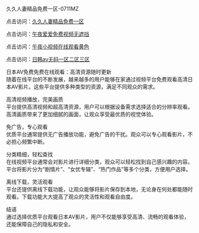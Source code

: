 久久人妻精品免费一区-0711MZ  
 
点击访问：<a href="https://heiliaoxwd5i8.pages.dev">久久人妻精品免费一区</a>  
 
点击访问：<a href="https://heiliaozj3tjd.pages.dev">午夜爱爱免费视频无遮挡</a>  
 
点击访问：<a href="https://heiliaowzu4ur.pages.dev">午夜小视频在线观看黄色</a>  
 
点击访问：<a href="https://heiliaoow5kzm.pages.dev">日韩av无码一区二区三区</a>  
 
日本AV免费免费在线观看：高清资源随时更新  
随着在线平台的不断发展，越来越多的用户能够在家通过视频平台免费观看高清日本AV影片。这些平台提供多种类型的资源，满足不同观众的需求。  
 
高清视频播放，完美画质  
平台提供高清视频和超高清资源，用户可以根据设备需求选择适合的分辨率观看。高清画质带来了更加细腻的画面，让观众享受最优质的视觉体验。  
 
免广告，专心观看  
优质平台通常提供无广告播放功能，避免广告的干扰。观众可以专心观看影片，不必担心频繁中断。  
 
分类精细，轻松查找  
在线视频平台通常会对影片进行详细分类，观众可以轻松找到自己感兴趣的内容。平台将影片分为“剧情片”、“女优专辑”、“热门作品”等多个分类，方便用户选择。  
 
离线下载，灵活观看  
平台还提供离线下载功能，让观众能够将影片保存到本地，无论身在何处都能随时观看。下载功能大大提高了观众的灵活性和观看自由度。  
 
 
结语  
通过选择优质平台观看日本AV影片，用户不仅能够享受高清、流畅的观看体验，还能保障自己的隐私和安全。  
 
<span style="display:none;">[Canonical link]( https://github.com/yeah433566/avrb04)</span>

